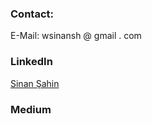 
### Contact:

E-Mail: wsinansh @ gmail . com

### LinkedIn

<div class="LI-profile-badge"  data-version="v1" data-size="medium" data-locale="tr_TR" data-type="vertical" data-theme="light" data-vanity="sinansh"><a class="LI-simple-link" href='https://tr.linkedin.com/in/sinansh?trk=profile-badge'>Sinan Şahin</a></div>

<script type="text/javascript" src="https://platform.linkedin.com/badges/js/profile.js" async defer></script>

### Medium

<div id="medium-widget"></div>
<script src="https://medium-widget.pixelpoint.io/widget.js"></script>
<script>MediumWidget.Init({renderTo: '#medium-widget', params:{"resource":"https://medium.com/@sinansh","postsPerLine":2,"limit":4,"picture":"small","fields":["description","author","claps","publishAt"],"ratio":"landscape"}})</script>

